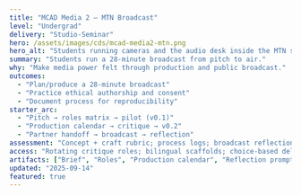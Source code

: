 ```yaml
---
title: "MCAD Media 2 — MTN Broadcast"
level: "Undergrad"
delivery: "Studio-Seminar"
hero: /assets/images/cds/mcad-media2-mtn.png
hero_alt: "Students running cameras and the audio desk inside the MTN studio control room"
summary: "Students run a 28-minute broadcast from pitch to air."
why: "Make media power felt through production and public broadcast."
outcomes:
  - "Plan/produce a 28-minute broadcast"
  - "Practice ethical authorship and consent"
  - "Document process for reproducibility"
starter_arc:
  - "Pitch → roles matrix → pilot (v0.1)"
  - "Production calendar → critique → v0.2"
  - "Partner handoff → broadcast → reflection"
assessment: "Concept + craft rubric; process logs; broadcast reflection"
access: "Rotating critique roles; bilingual scaffolds; choice-based deliverables"
artifacts: ["Brief", "Roles", "Production calendar", "Reflection prompts"]
updated: "2025-09-14"
featured: true
---
```


